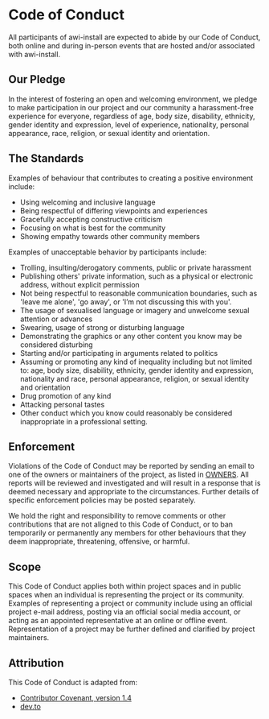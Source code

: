 # Code of Conduct

All participants of awi-install are expected to abide by our Code of Conduct,
both online and during in-person events that are hosted and/or associated with
awi-install.

## Our Pledge

In the interest of fostering an open and welcoming environment, we pledge to
make participation in our project and our community a harassment-free experience
for everyone, regardless of age, body size, disability, ethnicity, gender
identity and expression, level of experience, nationality, personal appearance,
race, religion, or sexual identity and orientation.

## The Standards

Examples of behaviour that contributes to creating a positive environment
include:

* Using welcoming and inclusive language
* Being respectful of differing viewpoints and experiences
* Gracefully accepting constructive criticism
* Focusing on what is best for the community
* Showing empathy towards other community members

Examples of unacceptable behavior by participants include:

* Trolling, insulting/derogatory comments, public or private harassment
* Publishing others' private information, such as a physical or electronic
  address, without explicit permission
* Not being respectful to reasonable communication boundaries, such as
  'leave me alone', 'go away', or 'I’m not discussing this with you'.
* The usage of sexualised language or imagery and unwelcome sexual attention or
  advances
* Swearing, usage of strong or disturbing language
* Demonstrating the graphics or any other content you know may be considered
  disturbing
* Starting and/or participating in arguments related to politics
* Assuming or promoting any kind of inequality including but not limited to:
  age, body size, disability, ethnicity, gender identity and expression,
  nationality and race, personal appearance, religion, or sexual identity and
  orientation
* Drug promotion of any kind
* Attacking personal tastes
* Other conduct which you know could reasonably be considered inappropriate in a
  professional setting.

## Enforcement

Violations of the Code of Conduct may be reported by sending an email to one of
the owners or maintainers of the project, as listed in [OWNERS](CODEOWNERS). All
reports will be reviewed and investigated and will result in a response that is
deemed necessary and appropriate to the circumstances. Further details of
specific enforcement policies may be posted separately.

We hold the right and responsibility to remove comments or other contributions
that are not aligned to this Code of Conduct, or to ban temporarily or
permanently any members for other behaviours that they deem inappropriate,
threatening, offensive, or harmful.

## Scope

This Code of Conduct applies both within project spaces and in public spaces
when an individual is representing the project or its community. Examples of
representing a project or community include using an official project e-mail
address, posting via an official social media account, or acting as an appointed
representative at an online or offline event. Representation of a project may be
further defined and clarified by project maintainers.

## Attribution

This Code of Conduct is adapted from:

* [Contributor Covenant, version 1.4](http://contributor-covenant.org/version/1/4)
* [dev.to](https://dev.to/code-of-conduct)
